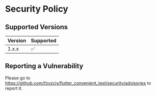 # Security Policy

## Supported Versions

| Version | Supported          |
| ------- | ------------------ |
| 1.x.x   | :white_check_mark: |

## Reporting a Vulnerability

Please go to https://github.com/fzyzcjy/flutter_convenient_test/security/advisories to report it.
